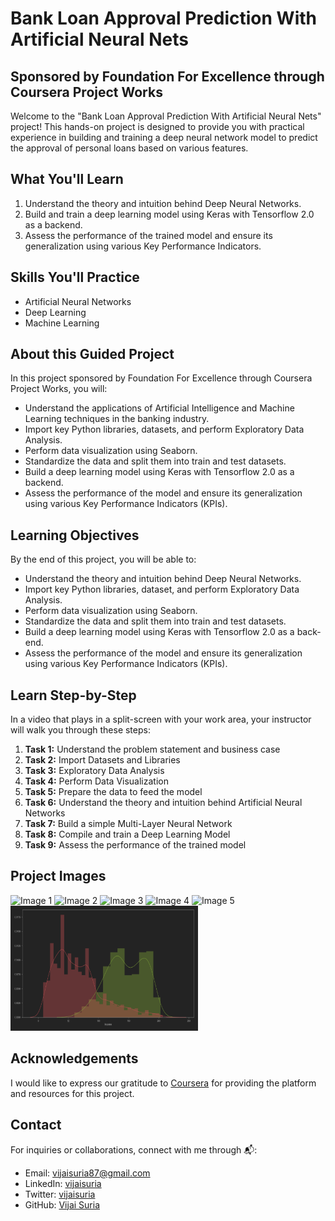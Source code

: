# Bank Loan Approval Prediction With Artificial Neural Nets

## Sponsored by Foundation For Excellence through Coursera Project Works

Welcome to the "Bank Loan Approval Prediction With Artificial Neural Nets" project! This hands-on project is designed to provide you with practical experience in building and training a deep neural network model to predict the approval of personal loans based on various features.

## What You'll Learn

1. Understand the theory and intuition behind Deep Neural Networks.
2. Build and train a deep learning model using Keras with Tensorflow 2.0 as a backend.
3. Assess the performance of the trained model and ensure its generalization using various Key Performance Indicators.

## Skills You'll Practice

- Artificial Neural Networks
- Deep Learning
- Machine Learning

## About this Guided Project

In this project sponsored by Foundation For Excellence through Coursera Project Works, you will:

- Understand the applications of Artificial Intelligence and Machine Learning techniques in the banking industry.
- Import key Python libraries, datasets, and perform Exploratory Data Analysis.
- Perform data visualization using Seaborn.
- Standardize the data and split them into train and test datasets.
- Build a deep learning model using Keras with Tensorflow 2.0 as a backend.
- Assess the performance of the model and ensure its generalization using various Key Performance Indicators (KPIs).

## Learning Objectives

By the end of this project, you will be able to:

- Understand the theory and intuition behind Deep Neural Networks.
- Import key Python libraries, dataset, and perform Exploratory Data Analysis.
- Perform data visualization using Seaborn.
- Standardize the data and split them into train and test datasets.
- Build a deep learning model using Keras with Tensorflow 2.0 as a back-end.
- Assess the performance of the model and ensure its generalization using various Key Performance Indicators (KPIs).

## Learn Step-by-Step

In a video that plays in a split-screen with your work area, your instructor will walk you through these steps:

1. **Task 1:** Understand the problem statement and business case
2. **Task 2:** Import Datasets and Libraries
3. **Task 3:** Exploratory Data Analysis
4. **Task 4:** Perform Data Visualization
5. **Task 5:** Prepare the data to feed the model
6. **Task 6:** Understand the theory and intuition behind Artificial Neural Networks
7. **Task 7:** Build a simple Multi-Layer Neural Network
8. **Task 8:** Compile and train a Deep Learning Model
9. **Task 9:** Assess the performance of the trained model

## Project Images

<div style="display: inline-block;">
<img src="/output/image1.png" alt="Image 1" width="300" height="200">
<img src="/output/image2.png" alt="Image 2" width="300" height="200">
<img src="/output/image3.png" alt="Image 3" width="300" height="200">
<img src="/output/image4.png" alt="Image 4" width="300" height="200">
<img src="/output/image5.png" alt="Image 5" width="300" height="200">
<img src="/output/image6.png" alt="Image 6" width="300" height="200">
</div>

## Acknowledgements

I would like to express our gratitude to [Coursera](https://www.coursera.org/projects/loan-approval-prediction-using-neural-networks) for providing the platform and resources for this project.

## Contact

For inquiries or collaborations, connect with me through 📬:

- Email: [vijaisuria87@gmail.com](mailto:vijaisuria87@gmail.com)
- LinkedIn: [vijaisuria](https://www.linkedin.com/in/vijaisuria/)
- Twitter: [vijaisuria](https://twitter.com/vijaisuria)
- GitHub: [Vijai Suria](https://github.com/vijaisuria)
